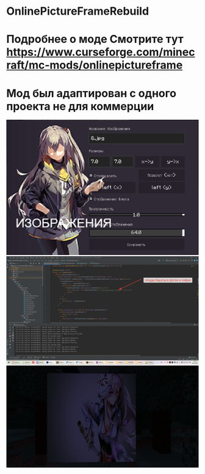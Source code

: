 # OnlinePictureFrameRebuild
# Подробнее о моде Смотрите тут https://www.curseforge.com/minecraft/mc-mods/onlinepictureframe
# Мод был адаптирован с одного проекта не для коммерции  
![alt text](/Main.png)
![alt text](/2022-01-06_16-14-46.png)
![alt text](/2022-01-06_16.13.39.png)
